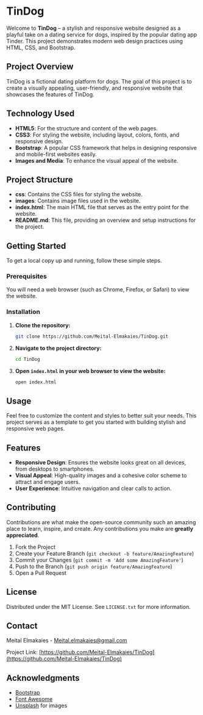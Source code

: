 # TinDog

Welcome to **TinDog** – a stylish and responsive website designed as a playful take on a dating service for dogs, inspired by the popular dating app Tinder. This project demonstrates modern web design practices using HTML, CSS, and Bootstrap.

## Project Overview

TinDog is a fictional dating platform for dogs. The goal of this project is to create a visually appealing, user-friendly, and responsive website that showcases the features of TinDog.

## Technology Used

- **HTML5**: For the structure and content of the web pages.
- **CSS3**: For styling the website, including layout, colors, fonts, and responsive design.
- **Bootstrap**: A popular CSS framework that helps in designing responsive and mobile-first websites easily.
- **Images and Media**: To enhance the visual appeal of the website.

## Project Structure

- **css**: Contains the CSS files for styling the website.
- **images**: Contains image files used in the website.
- **index.html**: The main HTML file that serves as the entry point for the website.
- **README.md**: This file, providing an overview and setup instructions for the project.

## Getting Started

To get a local copy up and running, follow these simple steps.

### Prerequisites

You will need a web browser (such as Chrome, Firefox, or Safari) to view the website.

### Installation

1. **Clone the repository:**

   ```sh
   git clone https://github.com/Meital-Elmakaies/TinDog.git
   ```

2. **Navigate to the project directory:**

   ```sh
   cd TinDog
   ```

3. **Open `index.html` in your web browser to view the website:**
   ```sh
   open index.html
   ```

## Usage

Feel free to customize the content and styles to better suit your needs. This project serves as a template to get you started with building stylish and responsive web pages.

## Features

- **Responsive Design**: Ensures the website looks great on all devices, from desktops to smartphones.
- **Visual Appeal**: High-quality images and a cohesive color scheme to attract and engage users.
- **User Experience**: Intuitive navigation and clear calls to action.

## Contributing

Contributions are what make the open-source community such an amazing place to learn, inspire, and create. Any contributions you make are **greatly appreciated**.

1. Fork the Project
2. Create your Feature Branch (`git checkout -b feature/AmazingFeature`)
3. Commit your Changes (`git commit -m 'Add some AmazingFeature'`)
4. Push to the Branch (`git push origin feature/AmazingFeature`)
5. Open a Pull Request

## License

Distributed under the MIT License. See `LICENSE.txt` for more information.

## Contact

Meital Elmakaies - Meital.elmakaies@gmail.com

Project Link: [https://github.com/Meital-Elmakaies/TinDog](https://github.com/Meital-Elmakaies/TinDog)

## Acknowledgments

- [Bootstrap](https://getbootstrap.com)
- [Font Awesome](https://fontawesome.com)
- [Unsplash](https://unsplash.com) for images
